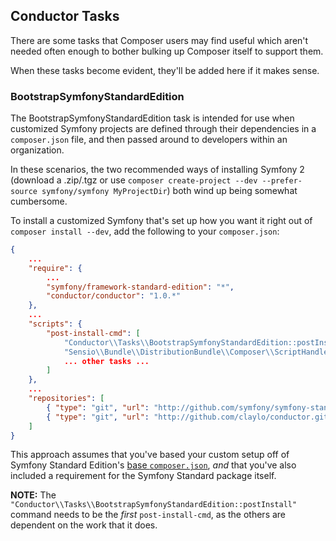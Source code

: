 ## Conductor Tasks

There are some tasks that Composer users may find useful which aren't 
needed often enough to bother bulking up Composer itself to support them.

When these tasks become evident, they'll be added here if it makes sense.

### BootstrapSymfonyStandardEdition

The BootstrapSymfonyStandardEdition task is intended for use when customized
Symfony projects are defined through their dependencies in a `composer.json`
file, and then passed around to developers within an organization. 

In these scenarios, the two recommended ways of installing Symfony 2 
(download a .zip/.tgz or use `composer create-project --dev --prefer-source symfony/symfony MyProjectDir`) both 
wind up being somewhat cumbersome. 

To install a customized Symfony that's set up how you want it right out of
`composer install --dev`, add the following to your `composer.json`:

```json
{
    ...
    "require": {
        ...
        "symfony/framework-standard-edition": "*",
        "conductor/conductor": "1.0.*"
    },
    ...
    "scripts": {
        "post-install-cmd": [
            "Conductor\\Tasks\\BootstrapSymfonyStandardEdition::postInstall",
            "Sensio\\Bundle\\DistributionBundle\\Composer\\ScriptHandler::buildBootstrap",
            ... other tasks ...
        ]
    },
    ...
    "repositories": [
        { "type": "git", "url": "http://github.com/symfony/symfony-standard.git" },
        { "type": "git", "url": "http://github.com/claylo/conductor.git" }
    ]
}
```

This approach assumes that you've based your custom setup off of 
Symfony Standard Edition's [base `composer.json`](https://github.com/symfony/symfony-standard/blob/master/composer.json),
_and_ that you've also included a requirement for the Symfony Standard package
itself.

**NOTE:** The `"Conductor\\Tasks\\BootstrapSymfonyStandardEdition::postInstall"` command
needs to be the _first_ `post-install-cmd`, as the others are dependent on the work
that it does.